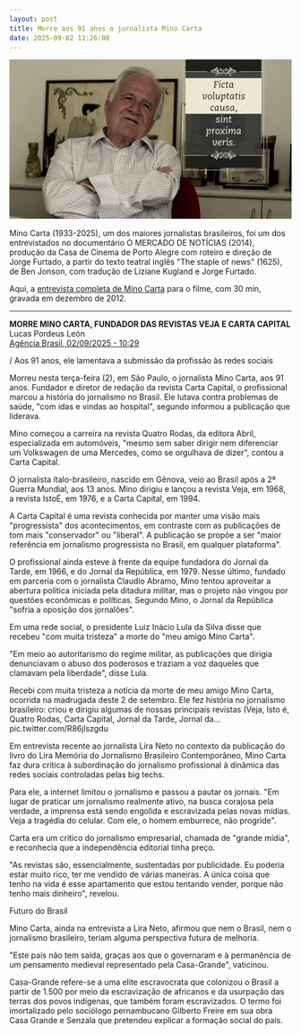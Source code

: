```yaml
---
layout: post
title: Morre aos 91 anos o jornalista Mino Carta
date: 2025-09-02 12:26:00
---
```

![](/uploads/mdn-mino.jpg)

Mino Carta (1933-2025), um dos maiores jornalistas brasileiros, foi um dos entrevistados no documentário O MERCADO DE NOTÍCIAS (2014), produção da Casa de Cinema de Porto Alegre com roteiro e direção de Jorge Furtado, a partir do texto teatral inglês "The staple of news" (1625), de Ben Jonson, com tradução de Liziane Kugland e Jorge Furtado.

Aqui, a [entrevista completa de Mino Carta](https://youtu.be/TNDNkGgpUVc) para o filme, com 30 min, gravada em dezembro de 2012.

- - -

**MORRE MINO CARTA, FUNDADOR DAS REVISTAS VEJA E CARTA CAPITAL**\
Lucas Pordeus León\
[Agência Brasil, 02/09/2025 - 10:29](https://agenciabrasil.ebc.com.br/geral/noticia/2025-09/morre-mino-carta-fundador-das-revistas-veja-e-carta-capital)

[](https://agenciabrasil.ebc.com.br/geral/noticia/2025-09/morre-mino-carta-fundador-das-revistas-veja-e-carta-capital)/ Aos 91 anos, ele lamentava a submissão da profissão às redes sociais

Morreu nesta terça-feira (2), em São Paulo, o jornalista Mino Carta, aos 91 anos. Fundador e diretor de redação da revista Carta Capital, o profissional marcou a história do jornalismo no Brasil. Ele lutava contra problemas de saúde, "com idas e vindas ao hospital", segundo informou a publicação que liderava.

Mino começou a carreira na revista Quatro Rodas, da editora Abril, especializada em automóveis, "mesmo sem saber dirigir nem diferenciar um Volkswagen de uma Mercedes, como se orgulhava de dizer", contou a Carta Capital.

O jornalista ítalo-brasileiro, nascido em Gênova, veio ao Brasil após a 2ª Guerra Mundial, aos 13 anos. Mino dirigiu e lançou a revista Veja, em 1968, a revista IstoÉ, em 1976, e a Carta Capital, em 1994.

A Carta Capital é uma revista conhecida por manter uma visão mais "progressista" dos acontecimentos, em contraste com as publicações de tom mais "conservador" ou "liberal". A publicação se propõe a ser "maior referência em jornalismo progressista no Brasil, em qualquer plataforma".

O profissional ainda esteve à frente da equipe fundadora do Jornal da Tarde, em 1966, e do Jornal da República, em 1979. Nesse último, fundado em parceria com o jornalista Claudio Abramo, Mino tentou aproveitar a abertura política iniciada pela ditadura militar, mas o projeto não vingou por questões econômicas e políticas. Segundo Mino, o Jornal da República "sofria a oposição dos jornalões".

Em uma rede social, o presidente Luiz Inácio Lula da Silva disse que recebeu "com muita tristeza" a morte do "meu amigo Mino Carta".

"Em meio ao autoritarismo do regime militar, as publicações que dirigia denunciavam o abuso dos poderosos e traziam a voz daqueles que clamavam pela liberdade", disse Lula.

Recebi com muita tristeza a notícia da morte de meu amigo Mino Carta, ocorrida na madrugada deste 2 de setembro. Ele fez história no jornalismo brasileiro: criou e dirigiu algumas de nossas principais revistas (Veja, Isto é, Quatro Rodas, Carta Capital, Jornal da Tarde, Jornal da... pic.twitter.com/R86jlszgdu

Em entrevista recente ao jornalista Lira Neto no contexto da publicação do livro do Lira Memória do Jornalismo Brasileiro Contemporâneo, Mino Carta faz dura crítica à subordinação do jornalismo profissional à dinâmica das redes sociais controladas pelas big techs.

Para ele, a internet limitou o jornalismo e passou a pautar os jornais. "Em lugar de praticar um jornalismo realmente ativo, na busca corajosa pela verdade, a imprensa está sendo engolida e escravizada pelas novas mídias. Veja a tragédia do celular. Com ele, o homem emburrece, não progride".

Carta era um crítico do jornalismo empresarial, chamada de "grande mídia", e reconhecia que a independência editorial tinha preço.

"As revistas são, essencialmente, sustentadas por publicidade. Eu poderia estar muito rico, ter me vendido de várias maneiras. A única coisa que tenho na vida é esse apartamento que estou tentando vender, porque não tenho mais dinheiro", revelou.

Futuro do Brasil

Mino Carta, ainda na entrevista a Lira Neto, afirmou que nem o Brasil, nem o jornalismo brasileiro, teriam alguma perspectiva futura de melhoria.

"Este país não tem saída, graças aos que o governaram e à permanência de um pensamento medieval representado pela Casa-Grande", vaticinou.

Casa-Grande refere-se a uma elite escravocrata que colonizou o Brasil a partir de 1.500 por meio da escravização de africanos e da usurpação das terras dos povos indígenas, que também foram escravizados. O termo foi imortalizado pelo sociólogo pernambucano Gilberto Freire em sua obra Casa Grande e Senzala que pretendeu explicar a formação social do país.
